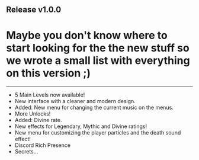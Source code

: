 ## Release v1.0.0

# Maybe you don't know where to start looking for the the <cy>new stuff</c> so we wrote a small list with everything on this version ;)
---
* 5 <cy>Main Levels</c> now available!
* New <cr>interface</c> with a cleaner and modern design.
* Added: New menu for changing the current music on the menus.
* More Unlocks!
* Added: <cg>Divine</c> rate.
* New effects for <cp>Legendary</c>, <cj>Mythic</c> and <cg>Divine</c> ratings!
* New menu for customizing the player particles and the death sound effect!
* <cl>Discord Rich Presence</c>
* Secrets...
